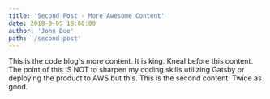 ```yaml
---
title: 'Second Post - More Awesome Content'
date: 2018-3-05 18:00:00
author: 'John Doe'
path: '/second-post'
--- 
```


This is the code blog's more content. It is king. Kneal before this content. The point of this  IS NOT to sharpen my coding skills utilizing Gatsby or deploying the product to AWS but this. This is the second content. Twice as good.